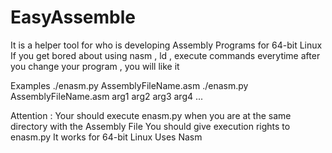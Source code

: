 # EasyAssemble

It is a helper tool for who is developing Assembly Programs for 64-bit Linux
If you get bored about using nasm , ld , execute commands everytime after you change your program , you will like it

Examples
./enasm.py AssemblyFileName.asm
./enasm.py AssemblyFileName.asm arg1 arg2 arg3 arg4 ...

Attention :
Your should execute enasm.py when you are at the same directory with the Assembly File
You should give execution rights to enasm.py
It works for 64-bit Linux
Uses Nasm
